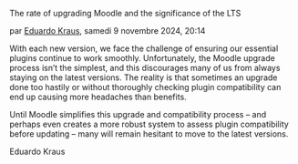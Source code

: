 The rate of upgrading Moodle and the significance of the LTS

par [Eduardo Kraus](https://moodle.org/user/view.php?id=1428341&course=5), samedi 9 novembre 2024, 20:14

With each new version, we face the challenge of ensuring our essential plugins continue to work smoothly. Unfortunately, the Moodle upgrade process isn’t the simplest, and this discourages many of us from always staying on the latest versions. The reality is that sometimes an upgrade done too hastily or without thoroughly checking plugin compatibility can end up causing more headaches than benefits.

Until Moodle simplifies this upgrade and compatibility process – and perhaps even creates a more robust system to assess plugin compatibility before updating – many will remain hesitant to move to the latest versions.

Eduardo Kraus  